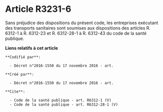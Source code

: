 # Article R3231-6

Sans préjudice des dispositions du présent code, les entreprises exécutant des transports sanitaires sont soumises aux
dispositions des articles R. 6312-1 à R. 6312-23 et R. 6312-28-1 à R. 6312-43 du code de la santé publique.

**Liens relatifs à cet article**

	**Codifié par**:

	  - Décret n°2016-1550 du 17 novembre 2016 - art.

	**Créé par**:

	  - Décret n°2016-1550 du 17 novembre 2016 - art.

	**Cite**:

	  - Code de la santé publique - art. R6312-1 (V)
	  - Code de la santé publique - art. R6312-28-1 (V)

